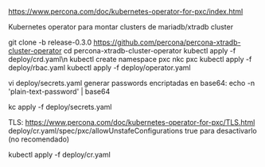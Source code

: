 https://www.percona.com/doc/kubernetes-operator-for-pxc/index.html

Kubernetes operator para montar clusters de mariadb/xtradb cluster


git clone -b release-0.3.0 https://github.com/percona/percona-xtradb-cluster-operator
cd percona-xtradb-cluster-operator
kubectl apply -f deploy/crd.yaml\n
kubectl create namespace pxc
nkc pxc
kubectl apply -f deploy/rbac.yaml
kubectl apply -f deploy/operator.yaml

vi deploy/secrets.yaml
  generar passwords encriptadas en base64:
  echo -n 'plain-text-password' | base64

kc apply -f deploy/secrets.yaml

TLS: https://www.percona.com/doc/kubernetes-operator-for-pxc/TLS.html
deploy/cr.yaml/spec/pxc/allowUnstafeConfigurations true
  para desactivarlo (no recomendado)

kubectl apply -f deploy/cr.yaml
